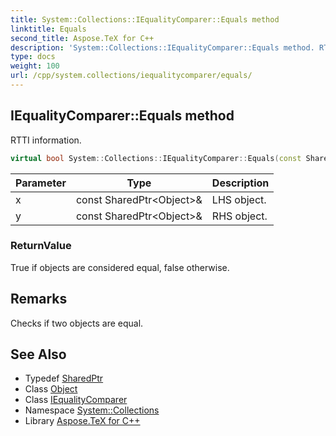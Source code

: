 ```yaml
---
title: System::Collections::IEqualityComparer::Equals method
linktitle: Equals
second_title: Aspose.TeX for C++
description: 'System::Collections::IEqualityComparer::Equals method. RTTI information in C++.'
type: docs
weight: 100
url: /cpp/system.collections/iequalitycomparer/equals/
---
```

## IEqualityComparer::Equals method


RTTI information.

```cpp
virtual bool System::Collections::IEqualityComparer::Equals(const SharedPtr<Object> &x, const SharedPtr<Object> &y) const =0
```


| Parameter | Type | Description |
| --- | --- | --- |
| x | const SharedPtr\<Object\>\& | LHS object. |
| y | const SharedPtr\<Object\>\& | RHS object. |

### ReturnValue

True if objects are considered equal, false otherwise.
## Remarks


Checks if two objects are equal. 
## See Also

* Typedef [SharedPtr](../../../system/sharedptr/)
* Class [Object](../../../system/object/)
* Class [IEqualityComparer](../)
* Namespace [System::Collections](../../)
* Library [Aspose.TeX for C++](../../../)
